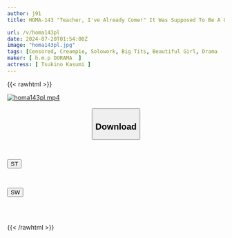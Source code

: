 ```yaml
---
author: j91
title: HOMA-143 "Teacher, I've Already Come!" It Was Supposed To Be A One-time Fling, But My Student Dragged Me Into A Slutty Swamp With Sweaty, Intimate Creampie Sex After School At A Love Hotel For An Extracurricular Lesson Kasumi Tsukino

url: /v/homa143pl
date: 2024-07-20T01:54:00Z
image: "homa143pl.jpg"
tags: [Censored, Creampie, Solowork, Big Tits, Beautiful Girl, Drama	]
maker: [ h.m.p DORAMA  ]
actress: [ Tsukino Kasumi ]
---
```



{{< rawhtml >}}

<div class="video" data-videoid="vPKg1rBa7Pu4xA1">
    <a href="javascript:;">
        <img src="/v/homa143pl/homa143pl.jpg" width="WIDTH" height="HEIGHT" alt="homa143pl.mp4" loading="lazy">
    </a>
</div>

<script type="text/javascript" src="https://j91.asia/asset/on-demand-st.js"></script>

<br>
  <link rel="stylesheet" href="https://j91.asia/asset/bs5.css">
  
  <center>
  <button class="btn btn-primary" type="button" data-bs-toggle="collapse" data-bs-target=".multi-collapse" aria-expanded="false" aria-controls="multiCollapseExample1 multiCollapseExample2"><h2>Download</h2></button></center>
</p>
<div class="row">
  <div class="col">
    <div class="collapse multi-collapse" id="multiCollapseExample1">
      <div class="card card-body">
	      	      <br>
<div class="buttons">  
<p><a href="/v/homa143pl/st.html" target="_blank"><button class="btn-hover color-3"><i class="fa fa-download"></i> ST</button></a></p></div>
    </div>
  </div>
</div>
  <div class="col">
    <div class="collapse multi-collapse" id="multiCollapseExample2">
      <div class="card card-body">
	      <br>
<div class="buttons">
<p><a href="/v/homa143pl/sw.html" target="_blank"><button class="btn-hover color-2"><i class="fa fa-download"></i> SW</button></a></p></div>
<br><br>
      </div>
    </div>
  </div>
</div>

{{< /rawhtml >}}